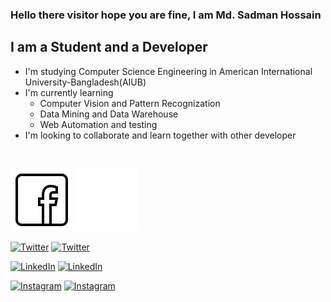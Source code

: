 ### Hello there visitor hope you are fine, I am Md. Sadman Hossain

## I am a Student and a Developer
- I'm studying Computer Science Engineering in American International University-Bangladesh(AIUB)
- I'm currently learning
    - Computer Vision and Pattern Recognization
    - Data Mining and Data Warehouse
    - Web Automation and testing
- I'm looking to collaborate and learn together with other developer

<br/>

[![Facebook](./img/icons8-facebook-50-black.svg)](https://www.facebook.com/SadmanWHOssain#gh-light-mode-only)
[![Facebook](./img/icons8-facebook-50-white.svg)](https://www.facebook.com/SadmanWHOssain#gh-dark-mode-only)
&nbsp;&nbsp;

[![Twitter](./img/twitter-light.svg)](https://twitter.com/SadmanWHOssain#gh-light-mode-only)
[![Twitter](./img/twitter-dark.svg)](https://twitter.com/SadmanWHOssain#gh-dark-mode-only)
&nbsp;&nbsp;

[![LinkedIn](./img/linkedin-light.svg)](https://www.linkedin.com/in/sadman-hossain-71ba3517b#gh-light-mode-only)
[![LinkedIn](./img/linkedin-dark.svg)](https://www.linkedin.com/in/sadman-hossain-71ba3517b#gh-dark-mode-only)
&nbsp;&nbsp;

[![Instagram](./img/instagram-light.svg)](https://www.instagram.com/sadmanwhossain#gh-light-mode-only)
[![Instagram](./img/instagram-dark.svg)](https://www.instagram.com/sadmanwhossain#gh-dark-mode-only)

[Facebook]: https://www.facebook.com/SadmanWHOssain
[Twitter]: https://twitter.com/SadmanWHOssain
[Instagram]: https://www.instagram.com/sadmanwhossain
[LinkedIn]: https://www.linkedin.com/in/sadman-hossain-71ba3517b